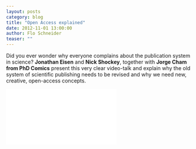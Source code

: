 ```yaml
---
layout: posts
category: blog
title: "Open Access explained" 
date: 2012-11-01 13:00:00
author: Flo Schneider
teaser: ""
---
```


Did you ever wonder why everyone complains about the publication system in science? **Jonathan Eisen** and **Nick Shockey**, together with **Jorge Cham from PhD Comics** present this very clear video-talk and explain why the old system of scientific publishing needs to be revised and why we need new, creative, open-access concepts. 

<iframe class = "obj" src="//www.youtube.com/embed/L5rVH1KGBCY?feature=player_detailpage" frameborder="0"> </iframe>
